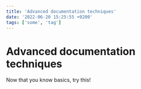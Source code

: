 ```yaml
---
title: 'Advanced documentation techniques'
date: '2022-06-20 15:25:55 +0200'
tags: ['some', 'tag']
---
```


# Advanced documentation techniques

Now that you know basics, try this!